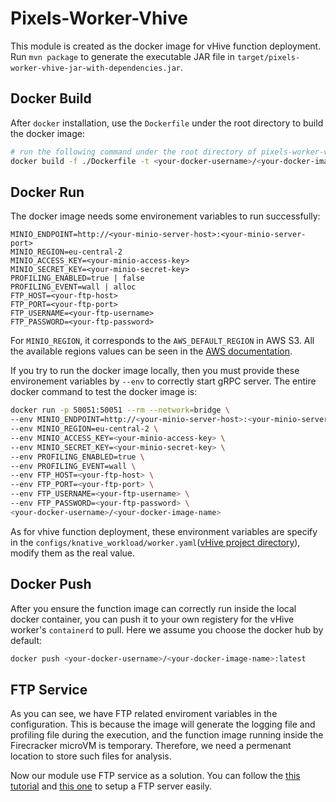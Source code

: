 # Pixels-Worker-Vhive

This module is created as the docker image for vHive function deployment. 
Run `mvn package` to generate the executable JAR file in `target/pixels-worker-vhive-jar-with-dependencies.jar`.

## Docker Build


After `docker` installation, use the `Dockerfile` under the root directory to build the docker image:

```bash
# run the following command under the root directory of pixels-worker-vhive module
docker build -f ./Dockerfile -t <your-docker-username>/<your-docker-image-name> .
```

## Docker Run

The docker image needs some environement variables to run successfully:

```properties
MINIO_ENDPOINT=http://<your-minio-server-host>:<your-minio-server-port>
MINIO_REGION=eu-central-2 
MINIO_ACCESS_KEY=<your-minio-access-key> 
MINIO_SECRET_KEY=<your-minio-secret-key> 
PROFILING_ENABLED=true | false
PROFILING_EVENT=wall | alloc
FTP_HOST=<your-ftp-host>
FTP_PORT=<your-ftp-port>
FTP_USERNAME=<your-ftp-username>
FTP_PASSWORD=<your-ftp-password>
```

For `MINIO_REGION`, it corresponds to the `AWS_DEFAULT_REGION` in AWS S3. 
All the available regions values can be seen in the [AWS documentation](https://docs.aws.amazon.com/AmazonRDS/latest/UserGuide/Concepts.RegionsAndAvailabilityZones.html).

If you try to run the docker image locally, then you must provide these environement variables by `--env` to correctly start gRPC server. 
The entire docker command to test the docker image is:

```bash
docker run -p 50051:50051 --rm --network=bridge \
--env MINIO_ENDPOINT=http://<your-minio-server-host>:<your-minio-server-port> \
--env MINIO_REGION=eu-central-2 \
--env MINIO_ACCESS_KEY=<your-minio-access-key> \
--env MINIO_SECRET_KEY=<your-minio-secret-key> \
--env PROFILING_ENABLED=true \
--env PROFILING_EVENT=wall \
--env FTP_HOST=<your-ftp-host> \
--env FTP_PORT=<your-ftp-port> \
--env FTP_USERNAME=<your-ftp-username> \
--env FTP_PASSWORD=<your-ftp-password> \
<your-docker-username>/<your-docker-image-name>
```

As for vhive function deployment, these environment variables are specify in the `configs/knative_workload/worker.yaml`([vHive project directory](https://github.com/pixelsdb/vHive)), modify them as the real value.

## Docker Push

After you ensure the function image can correctly run inside the local docker container, you can push it to your own registery for the vHive worker's `containerd` to pull.
Here we assume you choose the docker hub by default:

```bash
docker push <your-docker-username>/<your-docker-image-name>:latest
```

## FTP Service

As you can see, we have FTP related enviroment variables in the configuration.
This is because the image will generate the logging file and profiling file during the execution, and the function image running inside the Firecracker microVM is temporary. 
Therefore, we need a permenant location to store such files for analysis.

Now our module use FTP service as a solution. 
You can follow the [this tutorial](https://ubuntu.com/server/docs/service-ftp) and [this one](https://www.digitalocean.com/community/tutorials/how-to-set-up-vsftpd-for-a-user-s-directory-on-ubuntu-20-04) to setup a FTP server easily.

